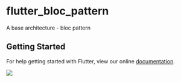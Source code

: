 # flutter_bloc_pattern

A base architecture - bloc pattern

## Getting Started

For help getting started with Flutter, view our online
[documentation](https://flutter.io/).

![](https://lh3.googleusercontent.com/7KWJ7r8F9HOHBeitgOHcMFXyTRiBpGPX-d_33_cWcMl1nyWbxI3ScUZLJZiGFuutnJ2KvD58vj5UgeTaHIBw=w2552-h1810-rw)
